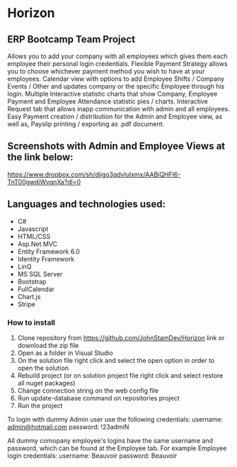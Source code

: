 # Horizon

## ERP Bootcamp Team Project
Allows you to add your company with all employees which gives them each employee their personal login credentials.
Flexible Payment Strategy allows you to choose whichever payment method you wish to have at your employees.
Calendar view with options to add Employee Shifts / Company Events / Other and updates company or the specific Employee through his login.
Multiple Interactive statistic charts that show Company, Employee Payment and Employee Attendance statistic pies / charts.
Interactive Request tab that allows inapp communication with admin and all employees.
Easy Payment creation / distribution for the Admin and Employee view, as well as, Payslip printing / exporting as .pdf document.

## Screenshots with Admin and Employee Views at the link below:
https://www.dropbox.com/sh/djigo3qdvlulxmx/AABiQHFl6-TnT00gwdiWvqnXa?dl=0

## Languages and technologies used:
- C#
- Javascript
- HTML/CSS
- Asp.Net MVC
- Entity Framework 6.0
- Identity Framework
- LinQ
- MS SQL Server
- Bootstrap
- FullCalendar
- Chart.js
- Stripe

### How to install
1. Clone repository from https://github.com/JohnStamDev/Horizon link or download the zip file
2. Open as a folder in Visual Studio
3. On the solution file right click and select the open option in order to open the solution
4. Rebuild project (or on solution project file right click and select restore all nuget packages)
5. Change connection string on the web config file
6. Run update-database command on repositories project
7. Run the project

To login with dummy Admin user use the following credentials:
username: admin@hotmail.com
password: !23admiN

All dummy comopany employee's logins have the same username and password, which can be found at the Employee tab.
For example Employee login credentials:
username: Beauvoir
password: Beauvoir

